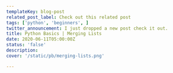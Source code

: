 ```yaml
---
templateKey: blog-post
related_post_label: Check out this related post
tags: ['python', 'beginners', ]
twitter_announcement: I just dropped a new post check it out.
title: Python Basics | Merging Lists
date: 2020-06-11T05:00:00Z
status: 'false'
description:
cover: '/static/pb/merging-lists.png'

---
```


<!--
<p style='text-align: center'>
<a href='https://waylonwalker.com/merging-lists'>
  <img
    style='width:500px; max-width:80%; margin: auto;'
    src="https://waylonwalker.com/merging-lists.png"
    alt="Read more from the Python Basics | Merging Lists article"
  />
  </a>
</p>

-->

